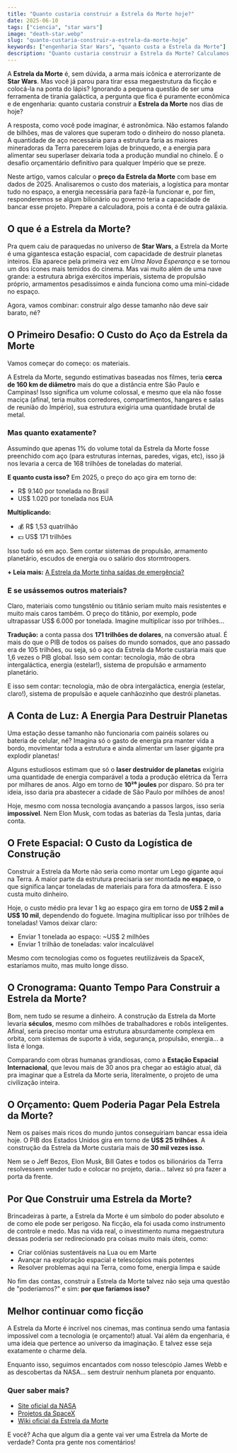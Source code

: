 ```yaml
---
title: "Quanto custaria construir a Estrela da Morte hoje?"
date: 2025-06-10
tags: ["ciencia", "star wars"]
image: "death-star.webp"
slug: "quanto-custaria-construir-a-estrela-da-morte-hoje"
keywords: ["engenharia Star Wars", "quanto custa a Estrela da Morte"]
description: "Quanto custaria construir a Estrela da Morte? Calculamos o preço do aço, energia e logística. Spoiler: é muito caro!"
---
```


A **Estrela da Morte** é, sem dúvida, a arma mais icônica e aterrorizante de **Star Wars**. Mas você já parou para tirar essa megaestrutura da ficção e colocá-la na ponta do lápis? Ignorando a pequena questão de ser uma ferramenta de tirania galáctica, a pergunta que fica é puramente econômica e de engenharia: quanto custaria construir a **Estrela da Morte** nos dias de hoje?

A resposta, como você pode imaginar, é astronômica. Não estamos falando de bilhões, mas de valores que superam todo o dinheiro do nosso planeta. A quantidade de aço necessária para a estrutura faria as maiores mineradoras da Terra parecerem lojas de brinquedo, e a energia para alimentar seu superlaser deixaria toda a produção mundial no chinelo. É o desafio orçamentário definitivo para qualquer Império que se preze.

Neste artigo, vamos calcular o **preço da Estrela da Morte** com base em dados de 2025. Analisaremos o custo dos materiais, a logística para montar tudo no espaço, a energia necessária para fazê-la funcionar e, por fim, responderemos se algum bilionário ou governo teria a capacidade de bancar esse projeto. Prepare a calculadora, pois a conta é de outra galáxia.

## O que é a Estrela da Morte?

Pra quem caiu de paraquedas no universo de **Star Wars**, a Estrela da Morte é uma gigantesca estação espacial, com capacidade de destruir planetas inteiros. Ela aparece pela primeira vez em _Uma Nova Esperança_ e se tornou um dos ícones mais temidos do cinema. Mas vai muito além de uma nave grande: a estrutura abriga exércitos imperiais, sistema de propulsão próprio, armamentos pesadíssimos e ainda funciona como uma mini-cidade no espaço.

Agora, vamos combinar: construir algo desse tamanho não deve sair barato, né?

## O Primeiro Desafio: O Custo do Aço da Estrela da Morte

Vamos começar do começo: os materiais.

A Estrela da Morte, segundo estimativas baseadas nos filmes, teria **cerca de 160 km de diâmetro** mais do que a distância entre São Paulo e Campinas! Isso significa um volume colossal, e mesmo que ela não fosse maciça (afinal, teria muitos corredores, compartimentos, hangares e salas de reunião do Império), sua estrutura exigiria uma quantidade brutal de metal.

### Mas quanto exatamente?

Assumindo que apenas 1% do volume total da Estrela da Morte fosse preenchido com aço (para estruturas internas, paredes, vigas, etc), isso já nos levaria a cerca de 168 trilhões de toneladas do material.

**E quanto custa isso?**
Em 2025, o preço do aço gira em torno de:

- R$ 9.140 por tonelada no Brasil
- US$ 1.020 por tonelada nos EUA

**Multiplicando:**

- 💰 R$ 1,53 quatrilhão
- 💵 US$ 171 trilhões

Isso tudo só em aço. Sem contar sistemas de propulsão, armamento planetário, escudos de energia ou o salário dos stormtroopers.

**+ Leia mais:** [A Estrela da Morte tinha saídas de emergência?](/a-estrela-da-morte-tinha-saidas-de-emergencia/)

### E se usássemos outros materiais?

Claro, materiais como tungstênio ou titânio seriam muito mais resistentes e muito mais caros também. O preço do titânio, por exemplo, pode ultrapassar US$ 6.000 por tonelada. Imagine multiplicar isso por trilhões...

**Tradução:** a conta passa dos **171 trilhões de dolares**, na conversão atual. É mais do que o PIB de todos os países do mundo somados, que ano passado era de 105 trilhões, ou seja, só o aço da Estrela da Morte custaria mais que 1,6 vezes o PIB global. Isso sem contar: tecnologia, mão de obra intergaláctica, energia (estelar!), sistema de propulsão e armamento planetário.

E isso sem contar: tecnologia, mão de obra intergaláctica, energia (estelar, claro!), sistema de propulsão e aquele canhãozinho que destrói planetas.

## A Conta de Luz: A Energia Para Destruir Planetas

Uma estação desse tamanho não funcionaria com painéis solares ou bateria de celular, né? Imagina só o gasto de energia pra manter vida a bordo, movimentar toda a estrutura e ainda alimentar um laser gigante pra explodir planetas!

Alguns estudiosos estimam que só o **laser destruidor de planetas** exigiria uma quantidade de energia comparável a toda a produção elétrica da Terra por milhares de anos. Algo em torno de **10²⁶ joules** por disparo. Só pra ter ideia, isso daria pra abastecer a cidade de São Paulo por milhões de anos!

Hoje, mesmo com nossa tecnologia avançando a passos largos, isso seria **impossível**. Nem Elon Musk, com todas as baterias da Tesla juntas, daria conta.

## O Frete Espacial: O Custo da Logística de Construção

Construir a Estrela da Morte não seria como montar um Lego gigante aqui na Terra. A maior parte da estrutura precisaria ser montada **no espaço**, o que significa lançar toneladas de materiais para fora da atmosfera. E isso custa muito dinheiro.

Hoje, o custo médio pra levar 1 kg ao espaço gira em torno de **US$ 2 mil a US$ 10 mil**, dependendo do foguete. Imagina multiplicar isso por trilhões de toneladas! Vamos deixar claro:

*   Enviar 1 tonelada ao espaço: ~US$ 2 milhões
*   Enviar 1 trilhão de toneladas: valor incalculável

Mesmo com tecnologias como os foguetes reutilizáveis da SpaceX, estaríamos muito, mas muito longe disso.

## O Cronograma: Quanto Tempo Para Construir a Estrela da Morte?

Bom, nem tudo se resume a dinheiro. A construção da Estrela da Morte levaria **séculos**, mesmo com milhões de trabalhadores e robôs inteligentes. Afinal, seria preciso montar uma estrutura absurdamente complexa em orbita, com sistemas de suporte à vida, segurança, propulsão, energia... a lista é longa.

Comparando com obras humanas grandiosas, como a **Estação Espacial Internacional**, que levou mais de 30 anos pra chegar ao estágio atual, dá pra imaginar que a Estrela da Morte seria, literalmente, o projeto de uma civilização inteira.

## O Orçamento: Quem Poderia Pagar Pela Estrela da Morte?

Nem os países mais ricos do mundo juntos conseguiriam bancar essa ideia hoje. O PIB dos Estados Unidos gira em torno de **US$ 25 trilhões**. A construção da Estrela da Morte custaria mais de **30 mil vezes isso**.

Nem se o Jeff Bezos, Elon Musk, Bill Gates e todos os bilionários da Terra resolvessem vender tudo e colocar no projeto, daria... talvez só pra fazer a porta da frente.

## Por Que Construir uma Estrela da Morte?

Brincadeiras à parte, a Estrela da Morte é um símbolo do poder absoluto e de como ele pode ser perigoso. Na ficção, ela foi usada como instrumento de controle e medo. Mas na vida real, o investimento numa megaestrutura dessas poderia ser redirecionado pra coisas muito mais úteis, como:

*   Criar colônias sustentáveis na Lua ou em Marte
*   Avançar na exploração espacial e telescópios mais potentes
*   Resolver problemas aqui na Terra, como fome, energia limpa e saúde

No fim das contas, construir a Estrela da Morte talvez não seja uma questão de "poderíamos?" e sim: **por que faríamos isso?**

## Melhor continuar como ficção

A Estrela da Morte é incrível nos cinemas, mas continua sendo uma fantasia impossível com a tecnologia (e orçamento!) atual. Vai além da engenharia, é uma ideia que pertence ao universo da imaginação. E talvez esse seja exatamente o charme dela.

Enquanto isso, seguimos encantados com nosso telescópio James Webb e as descobertas da NASA… sem destruir nenhum planeta por enquanto.

### Quer saber mais?

*   [Site oficial da NASA](https://www.nasa.gov/)
*   [Projetos da SpaceX](https://www.spacex.com/)
*   [Wiki oficial da Estrela da Morte](https://starwars.fandom.com/pt/wiki/Estrela_da_Morte)

E você? Acha que algum dia a gente vai ver uma Estrela da Morte de verdade? Conta pra gente nos comentários!